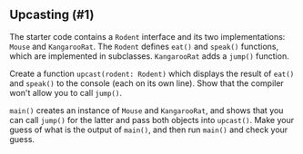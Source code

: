 ## Upcasting (#1)

The starter code contains a `Rodent` interface and its two implementations:
`Mouse` and `KangarooRat`. The `Rodent` defines `eat()` and `speak()`
functions, which are implemented in subclasses. `KangarooRat` adds a `jump()`
function.

Create a function `upcast(rodent: Rodent)` which displays the result of `eat()`
and `speak()` to the console (each on its own line). Show that the compiler
won't allow you to call `jump()`.

`main()` creates an instance of `Mouse` and `KangarooRat`, and shows that
you can call `jump()` for the latter and pass both objects into `upcast()`.
Make your guess of what is the output of `main()`, and then run `main()` and
check your guess.